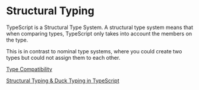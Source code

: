 # Structural Typing

TypeScript is a Structural Type System. A structural type
system means that when comparing types, TypeScript only
takes into account the members on the type.

This is in contrast to nominal type systems, where you
could create two types but could not assign them to each
other.

[Type Compatibility](https://www.typescriptlang.org/docs/handbook/type-compatibility.html)

[Structural Typing & Duck Typing in TypeScript](https://www.tektutorialshub.com/typescript/structural-typing-duck-typing-in-typescript/)
